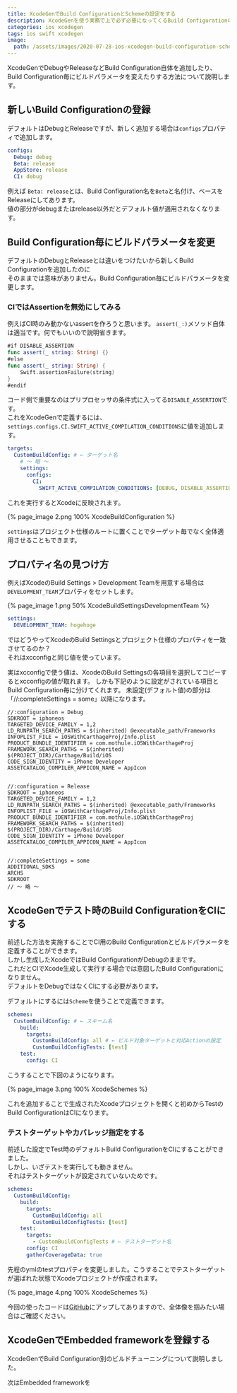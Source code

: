 ```yaml
---
title: XcodeGenでBuild ConfigurationとSchemeの設定をする
description: XcodeGenを使う実務で上で必ず必要になってくるBuild Configurationの設定や各ビルドパラメータの調整方法やCIで使えるための設定に関して説明します。
categories: ios xcodegen
tags: ios swift xcodegen
image:
  path: /assets/images/2020-07-28-ios-xcodegen-build-configuration-scheme/0.png
---
```

XcodeGenでDebugやReleaseなどBuild Configuration自体を追加したり、Build Configuration毎にビルドパラメータを変えたりする方法について説明します。

## 新しいBuild Configurationの登録
デフォルトはDebugとReleaseですが、新しく追加する場合は`configs`プロパティで追加します。

```yml
configs:
  Debug: debug
  Beta: release
  AppStore: release
  CI: debug
```
例えば `Beta: release`とは、Build Configuration名を`Beta`と名付け、ベースをReleaseにしてあります。  
値の部分がdebugまたはrelease以外だとデフォルト値が適用されなくなります。

## Build Configuration毎にビルドパラメータを変更
デフォルトのDebugとReleaseとは違いをつけたいから新しくBuild Configurationを追加したのに  
そのままでは意味がありません。Build Configuration毎にビルドパラメータを変更します。

### CIではAssertionを無効にしてみる
例えばCI時のみ動かないassertを作ろうと思います。
`assert(_:)`メソッド自体は適当です。何でもいいので説明省きます。

```swift
#if DISABLE_ASSERTION
func assert(_ string: String) {}
#else
func assert(_ string: String) {
    Swift.assertionFailure(string)
}
#endif
```
コード側で重要なのはプリプロセッサの条件式に入ってる`DISABLE_ASSERTION`です。  
これをXcodeGenで定義するには、`settings.configs.CI.SWIFT_ACTIVE_COMPILATION_CONDITIONS`に値を追加します。

```yml
targets:
  CustomBuildConfig: # ← ターゲット名
    # 〜 略 〜
    settings:
      configs:
        CI:
          SWIFT_ACTIVE_COMPILATION_CONDITIONS: [DEBUG, DISABLE_ASSERTION]
```

これを実行するとXcodeに反映されます。

{% page_image 2.png 100% XcodeBuildConfiguration %}

`settings`はプロジェクト仕様のルートに置くことでターゲット毎でなく全体適用させることもできます。


## プロパティ名の見つけ方
例えばXcodeのBuild Settings > Development Teamを用意する場合は`DEVELOPMENT_TEAM`プロパティをセットします。

{% page_image 1.png 50% XcodeBuildSettingsDevelopmentTeam %}

```yml
settings:
  DEVELOPMENT_TEAM: hogehoge    
```

ではどうやってXcodeのBuild Settingsとプロジェクト仕様のプロパティを一致させてるのか？  
それはxcconfigと同じ値を使っています。

実はxcconfigで使う値は、XcodeのBuild Settingsの各項目を選択してコピーするとxcconfigの値が取れます。
しかも下記のように設定がされている項目とBuild Configuration毎に分けてくれます。
未設定(デフォルト値)の部分は「//:completeSettings = some」以降になります。

```
//:configuration = Debug
SDKROOT = iphoneos
TARGETED_DEVICE_FAMILY = 1,2
LD_RUNPATH_SEARCH_PATHS = $(inherited) @executable_path/Frameworks
INFOPLIST_FILE = iOSWithCarthageProj/Info.plist
PRODUCT_BUNDLE_IDENTIFIER = com.mothule.iOSWithCarthageProj
FRAMEWORK_SEARCH_PATHS = $(inherited) $(PROJECT_DIR)/Carthage/Build/iOS
CODE_SIGN_IDENTITY = iPhone Developer
ASSETCATALOG_COMPILER_APPICON_NAME = AppIcon


//:configuration = Release
SDKROOT = iphoneos
TARGETED_DEVICE_FAMILY = 1,2
LD_RUNPATH_SEARCH_PATHS = $(inherited) @executable_path/Frameworks
INFOPLIST_FILE = iOSWithCarthageProj/Info.plist
PRODUCT_BUNDLE_IDENTIFIER = com.mothule.iOSWithCarthageProj
FRAMEWORK_SEARCH_PATHS = $(inherited) $(PROJECT_DIR)/Carthage/Build/iOS
CODE_SIGN_IDENTITY = iPhone Developer
ASSETCATALOG_COMPILER_APPICON_NAME = AppIcon


//:completeSettings = some
ADDITIONAL_SDKS
ARCHS
SDKROOT
// 〜 略 〜
```

## XcodeGenでテスト時のBuild ConfigurationをCIにする

前述した方法を実施することでCI用のBuild Configurationとビルドパラメータを定義することができます。  
しかし生成したXcodeではBuild ConfigurationがDebugのままです。  
これだとCIでXcode生成して実行する場合では意図したBuild Configurationになりません。  
デフォルトをDebugではなくCIにする必要があります。

デフォルトにするには`Scheme`を使うことで定義できます。

```yml
schemes:
  CustomBuildConfig: # ← スキーム名
    build:
      targets:
        CustomBuildConfig: all # ← ビルド対象ターゲットと対応Actionの設定
        CustomBuildConfigTests: [test]
    test:
      config: CI
```

こうすることで下図のようになります。

{% page_image 3.png 100% XcodeSchemes %}

これを追加することで生成されたXcodeプロジェクトを開くと初めからTestのBuild ConfigurationはCIになります。

### テストターゲットやカバレッジ指定をする
前述した設定でTest時のデフォルトBuild ConfigurationをCIにすることができました。  
しかし、いざテストを実行しても動きません。  
それはテストターゲットが設定されていないためです。


```yml
schemes:
  CustomBuildConfig:
    build:
      targets:
        CustomBuildConfig: all
        CustomBuildConfigTests: [test]
    test:
      targets:
        - CustomBuildConfigTests # ← テストターゲット名
      config: CI
      gatherCoverageData: true
```

先程のymlのtestプロパティを変更しました。こうすることでテストターゲットが選ばれた状態でXcodeプロジェクトが作成されます。

{% page_image 4.png 100% XcodeSchemes %}

今回の使ったコードは[GitHub](https://github.com/mothule/research_xcodegen/tree/master/custom_build_config)にアップしてありますので、全体像を掴みたい場合はご確認ください。

## XcodeGenでEmbedded frameworkを登録する

XcodeGenでBuild Configuration別のビルドチューニングについて説明しました。

次はEmbedded frameworkを
